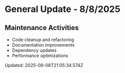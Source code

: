# General Update - 8/8/2025

## Maintenance Activities

- Code cleanup and refactoring
- Documentation improvements
- Dependency updates
- Performance optimizations

Updated: 2025-08-08T21:05:34.574Z
